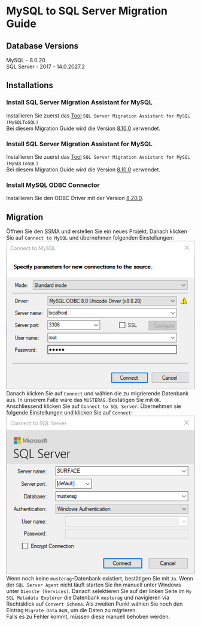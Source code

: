﻿# MySQL to SQL Server Migration Guide

## Database Versions
MySQL - 8.0.20  
SQL Server - 2017 - 14.0.2027.2  

## Installations
### Install SQL Server Migration Assistant for MySQL 
Installieren Sie zuerst das [Tool](https://docs.microsoft.com/en-us/sql/ssma/mysql/sql-server-migration-assistant-for-mysql-mysqltosql?view=sql-server-ver15) `SQL Server Migration Assistant for MySQL (MySQLToSQL)`  
Bei diesem Migration Guide wird die Version [8.10.0](https://download.microsoft.com/download/2/9/2/29255648-7F68-4E27-B2F2-F20434FBB230/SSMAforMySQL_8.10.0.msi) verwendet.  

### Install SQL Server Migration Assistant for MySQL 
Installieren Sie zuerst das [Tool](https://docs.microsoft.com/en-us/sql/ssma/mysql/sql-server-migration-assistant-for-mysql-mysqltosql?view=sql-server-ver15) `SQL Server Migration Assistant for MySQL (MySQLToSQL)`  
Bei diesem Migration Guide wird die Version [8.10.0](https://download.microsoft.com/download/2/9/2/29255648-7F68-4E27-B2F2-F20434FBB230/SSMAforMySQL_8.10.0.msi) verwendet.  

### Install MySQL ODBC Connector
Installieren Sie den ODBC Driver mit der Version [8.20.0](https://cdn.mysql.com//Downloads/Connector-ODBC/8.0/mysql-connector-odbc-8.0.20-winx64.msi).

## Migration
Öffnen Sie den SSMA und erstellen Sie ein neues Projekt. Danach klicken Sie auf `Connect to MySQL` und übernehmen folgenden Einstellungen:
![SSMA_MySQL_Connection][SSMA_MySQL_Connection]  
Danach klicken Sie auf `Connect` und wählen die zu migrierende Datenbank aus. In unserem Falle wäre das `MUSTERAG`. Bestätigen Sie mit `OK`.   
Anschliessend klicken Sie auf `Connect to SQL Server`. Übernehmen sie folgende Einstellungen und klicken Sie auf `Connect`:  
![SSMA_SQLServer_Connection][SSMA_SQLServer_Connection]  
Wenn noch keine `musterag`-Datenbank existiert, bestätigen Sie mit `Ja`. Wenn der `SQL Server Agent` nicht läuft starten Sie ihn manuell unter Windows unter `Dienste (Services)`.
Danach selektieren Sie auf der linken Seite im `My SQL Metadata Explorer` die Datenbank `musterag` und navigieren via Rechtsklick auf `Convert Schema`.
Als zweiten Punkt wählen Sie noch den Eintrag `Migrate Data` aus, um die Daten zu migrieren.  
Falls es zu Fehler kommt, müssen diese manuell behoben werden.

[SSMA_MySQL_Connection]: ./Images/SSMA_MySQL_Connection.png "SSMA_MySQL_Connection"
[SSMA_SQLServer_Connection]: ./Images/SSMA_SQLServer_Connection.png "SSMA_SQLServer_Connection"